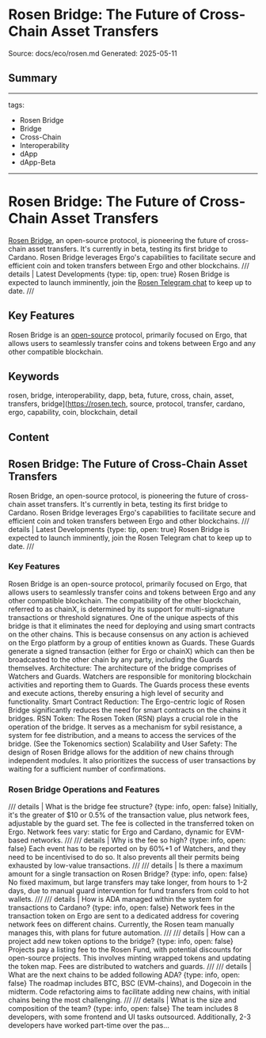 # Rosen Bridge: The Future of Cross-Chain Asset Transfers
Source: docs/eco/rosen.md
Generated: 2025-05-11

## Summary
---
tags:
  - Rosen Bridge
  - Bridge
  - Cross-Chain
  - Interoperability
  - dApp
  - dApp-Beta
---
# Rosen Bridge: The Future of Cross-Chain Asset Transfers

[Rosen Bridge](https://rosen.tech), an open-source protocol, is pioneering the future of cross-chain asset transfers. It's currently in beta, testing its first bridge to Cardano. Rosen Bridge leverages Ergo's capabilities to facilitate secure and efficient coin and token transfers between Ergo and other blockchains. /// details | Latest Developments
     {type: tip, open: true}
Rosen Bridge is expected to launch imminently, join the [Rosen Telegram chat](https://t.me/rosenbridge_erg) to keep up to date. ///

## Key Features

Rosen Bridge is an [open-source](https://github.com/rosen-bridge) protocol, primarily focused on Ergo, that allows users to seamlessly transfer coins and tokens between Ergo and any other compatible blockchain.

## Keywords
rosen, bridge, interoperability, dapp, beta, future, cross, chain, asset, transfers, bridge](https://rosen.tech, source, protocol, transfer, cardano, ergo, capability, coin, blockchain, detail

## Content
## Rosen Bridge: The Future of Cross-Chain Asset Transfers
Rosen Bridge, an open-source protocol, is pioneering the future of cross-chain asset transfers. It's currently in beta, testing its first bridge to Cardano. Rosen Bridge leverages Ergo's capabilities to facilitate secure and efficient coin and token transfers between Ergo and other blockchains.
/// details | Latest Developments
     {type: tip, open: true}
Rosen Bridge is expected to launch imminently, join the Rosen Telegram chat to keep up to date.
///

### Key Features
Rosen Bridge is an open-source protocol, primarily focused on Ergo, that allows users to seamlessly transfer coins and tokens between Ergo and any other compatible blockchain. The compatibility of the other blockchain, referred to as chainX, is determined by its support for multi-signature transactions or threshold signatures.
One of the unique aspects of this bridge is that it eliminates the need for deploying and using smart contracts on the other chains. This is because consensus on any action is achieved on the Ergo platform by a group of entities known as Guards. These Guards generate a signed transaction (either for Ergo or chainX) which can then be broadcasted to the other chain by any party, including the Guards themselves.
Architecture: The architecture of the bridge comprises of Watchers and Guards. Watchers are responsible for monitoring blockchain activities and reporting them to Guards. The Guards process these events and execute actions, thereby ensuring a high level of security and functionality.
Smart Contract Reduction: The Ergo-centric logic of Rosen Bridge significantly reduces the need for smart contracts on the chains it bridges.
RSN Token: The Rosen Token (RSN) plays a crucial role in the operation of the bridge. It serves as a mechanism for sybil resistance, a system for fee distribution, and a means to access the services of the bridge. (See the Tokenomics section)
Scalability and User Safety: The design of Rosen Bridge allows for the addition of new chains through independent modules. It also prioritizes the success of user transactions by waiting for a sufficient number of confirmations.

### Rosen Bridge Operations and Features
/// details | What is the bridge fee structure?
     {type: info, open: false}
Initially, it's the greater of $10 or 0.5% of the transaction value, plus network fees, adjustable by the guard set. The fee is collected in the transferred token on Ergo. Network fees vary: static for Ergo and Cardano, dynamic for EVM-based networks.
///
/// details | Why is the fee so high?
     {type: info, open: false}
Each event has to be reported on by 60%+1 of Watchers, and they need to be incentivised to do so. It also prevents all their permits being exhausted by low-value transactions. 
///
/// details | Is there a maximum amount for a single transaction on Rosen Bridge?
     {type: info, open: false}
No fixed maximum, but large transfers may take longer, from hours to 1-2 days, due to manual guard intervention for fund transfers from cold to hot wallets.
///
/// details | How is ADA managed within the system for transactions to Cardano?
     {type: info, open: false}
Network fees in the transaction token on Ergo are sent to a dedicated address for covering network fees on different chains. Currently, the Rosen team manually manages this, with plans for future automation.
///
/// details | How can a project add new token options to the bridge?
     {type: info, open: false}
Projects pay a listing fee to the Rosen Fund, with potential discounts for open-source projects. This involves minting wrapped tokens and updating the token map. Fees are distributed to watchers and guards.
///
/// details | What are the next chains to be added following ADA?
     {type: info, open: false}
The roadmap includes BTC, BSC (EVM-chains), and Dogecoin in the midterm. Code refactoring aims to facilitate adding new chains, with initial chains being the most challenging.
///
/// details | What is the size and composition of the team?
     {type: info, open: false}
The team includes 8 developers, with some frontend and UI tasks outsourced. Additionally, 2-3 developers have worked part-time over the pas...
